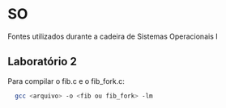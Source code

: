 # SO
Fontes utilizados durante a cadeira de Sistemas Operacionais I

## Laboratório 2
Para compilar o fib.c e o fib_fork.c:
``` bash
  gcc <arquivo> -o <fib ou fib_fork> -lm
```
